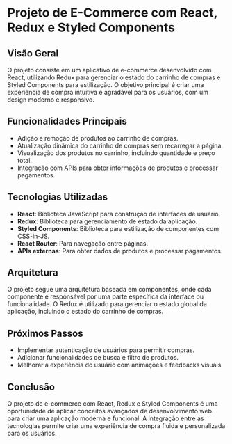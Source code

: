 # Projeto de E-Commerce com React, Redux e Styled Components

## Visão Geral

O projeto consiste em um aplicativo de e-commerce desenvolvido com React, utilizando Redux para gerenciar o estado do carrinho de compras e Styled Components para estilização. O objetivo principal é criar uma experiência de compra intuitiva e agradável para os usuários, com um design moderno e responsivo.

## Funcionalidades Principais

-   Adição e remoção de produtos ao carrinho de compras.
-   Atualização dinâmica do carrinho de compras sem recarregar a página.
-   Visualização dos produtos no carrinho, incluindo quantidade e preço total.
-   Integração com APIs para obter informações de produtos e processar pagamentos.

## Tecnologias Utilizadas

-   **React**: Biblioteca JavaScript para construção de interfaces de usuário.
-   **Redux**: Biblioteca para gerenciamento de estado da aplicação.
-   **Styled Components**: Biblioteca para estilização de componentes com CSS-in-JS.
-   **React Router**: Para navegação entre páginas.
-   **APIs externas**: Para obter dados de produtos e processar pagamentos.

## Arquitetura

O projeto segue uma arquitetura baseada em componentes, onde cada componente é responsável por uma parte específica da interface ou funcionalidade. O Redux é utilizado para gerenciar o estado global da aplicação, incluindo o estado do carrinho de compras.

## Próximos Passos

-   Implementar autenticação de usuários para permitir compras.
-   Adicionar funcionalidades de busca e filtro de produtos.
-   Melhorar a experiência do usuário com animações e feedbacks visuais.

## Conclusão

O projeto de e-commerce com React, Redux e Styled Components é uma oportunidade de aplicar conceitos avançados de desenvolvimento web para criar uma aplicação moderna e funcional. A integração entre as tecnologias permite criar uma experiência de compra fluida e personalizada para os usuários.
